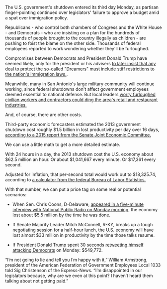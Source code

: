 The U.S. government's shutdown entered its third day Monday, as partisan finger-pointing continued over legislators' failure to approve a budget amid a spat over immigration policy.

Republicans - who control both chambers of Congress and the White House - and Democrats - who are insisting on a plan for the hundreds of thousands of people brought to the country illegally as children - are pushing to foist the blame on the other side. Thousands of federal employees reported to work wondering whether they'll be furloughed.

Compromises between Democrats and President Donald Trump have seemed likely, only for the president or his advisers [to later insist that any deal to protect the so-called "Dreamers" must include stiff restrictions to the nation's immigration laws.](http://www.expressnews.com/news/us-world/article/Analysis-A-president-not-sure-of-what-he-wants-12513979.php).

Meanwhile, many in San Antonio's large military community will continue working, since federal shutdowns don't affect government employees deemed essential to national defense. But local leaders [worry furloughed civilian workers and contractors could ding the area's retail and restaurant industries.](http://www.expressnews.com/news/local/article/Texas-cities-eye-possible-government-shutdown-12505239.php)

And, of course, there are other costs.

Third-party economic forecasters estimated the 2013 government shutdown cost roughly $1.5 billion in lost productivity per day over 16 days, [according to a 2015 report from the Senate Joint Economic Committee.](https://www.jec.senate.gov/public/_cache/files/c965246c-2f21-4d0d-a37a-9088f91470e4/jec-fact-sheet---the-economic-costs-of-a-government-shutdown---final.pdf)

We can use a little math to get a more detailed estimate.

With 24 hours in a day, the 2013 shutdown cost the U.S. economy about $62.5 million an hour. Or about $1,041,667 every minute. Or $17,361 every second.

Adjusted for inflation, that per-second total would work out to $18,325.74, according to [a calculator from the federal Bureau of Labor Statistics.](https://data.bls.gov/cgi-bin/cpicalc.pl?cost1=17361&year1=201310&year2=201712)

With that number, we can put a price tag on some real or potential scenarios:

- When Sen. Chris Coons, D-Delaware, [appeared in a five-minute interview with National Public Radio on Monday morning,](https://www.npr.org/2018/01/22/579645748/democrats-want-immigration-issues-solved-before-vote-on-budget) the economy lost about $5.5 million by the time he was done. 

- If Senate Majority Leader Mitch McConnell, R-KY, breaks up a tough negotiating session for a half-hour lunch, the U.S. economy will have lost almost $33 million in productivity by the time those talks resume.

- If President Donald Trump spent 30 seconds [retweeting himself attacking Democrats](https://twitter.com/realDonaldTrump/status/955458357200130049) on Monday: $549,772.

“I’m not going to lie and tell you I’m happy with it,” William Armstrong, president of the American Federation of Government Employees Local 1033 told Sig Christenson of the Express-News. “I’m disappointed in our legislators because, why are we even at this point? I haven’t heard them talking about not getting paid.”
